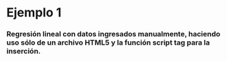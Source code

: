# Ejemplo 1
### Regresión lineal con datos ingresados manualmente, haciendo uso sólo de un archivo HTML5 y la función script tag para la inserción.


